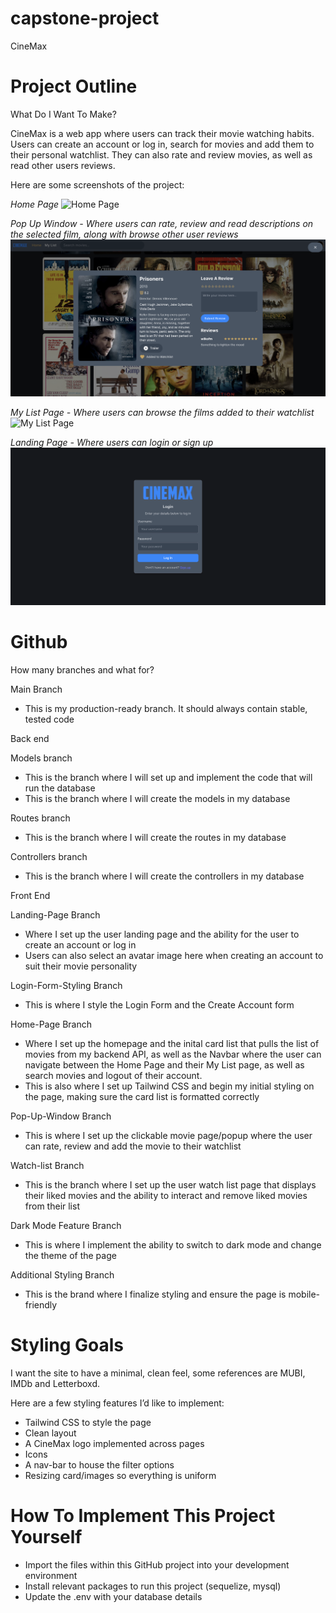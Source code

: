 # capstone-project

CineMax

# Project Outline

What Do I Want To Make?

CineMax is a web app where users can track their movie watching habits. Users can create an account or log in, search for movies and add them to their personal watchlist. They can also rate and review movies, as well as read other users reviews.

Here are some screenshots of the project:

_Home Page_
![Home Page](project-images/home-page.png)

_Pop Up Window - Where users can rate, review and read descriptions on the selected film, along with browse other user reviews_
![Pop Up Window](project-images/pop-up-window.png)

_My List Page - Where users can browse the films added to their watchlist_
![My List Page](project-images/my-list-page.png)

_Landing Page - Where users can login or sign up_
![Landing Page](project-images/landing-page.png)

# Github

How many branches and what for?

Main Branch

- This is my production-ready branch. It should always contain stable, tested code

Back end

Models branch

- This is the branch where I will set up and implement the code that will run the database
- This is the branch where I will create the models in my database

Routes branch

- This is the branch where I will create the routes in my database

Controllers branch

- This is the branch where I will create the controllers in my database

Front End

Landing-Page Branch

- Where I set up the user landing page and the ability for the user to create an account or log in
- Users can also select an avatar image here when creating an account to suit their movie personality

Login-Form-Styling Branch

- This is where I style the Login Form and the Create Account form

Home-Page Branch

- Where I set up the homepage and the inital card list that pulls the list of movies from my backend API, as well as the Navbar where the user can navigate between the Home Page and their My List page, as well as search movies and logout of their account.
- This is also where I set up Tailwind CSS and begin my initial styling on the page, making sure the card list is formatted correctly

Pop-Up-Window Branch

- This is where I set up the clickable movie page/popup where the user can rate, review and add the movie to their watchlist

Watch-list Branch

- This is the branch where I set up the user watch list page that displays their liked movies and the ability to interact and remove liked movies from their list

Dark Mode Feature Branch

- This is where I implement the ability to switch to dark mode and change the theme of the page

Additional Styling Branch

- This is the brand where I finalize styling and ensure the page is mobile-friendly

# Styling Goals

I want the site to have a minimal, clean feel, some references are MUBI, IMDb and Letterboxd.

Here are a few styling features I’d like to implement:

- Tailwind CSS to style the page
- Clean layout
- A CineMax logo implemented across pages
- Icons
- A nav-bar to house the filter options
- Resizing card/images so everything is uniform

# How To Implement This Project Yourself

- Import the files within this GitHub project into your development environment
- Install relevant packages to run this project (sequelize, mysql)
- Update the .env with your database details
